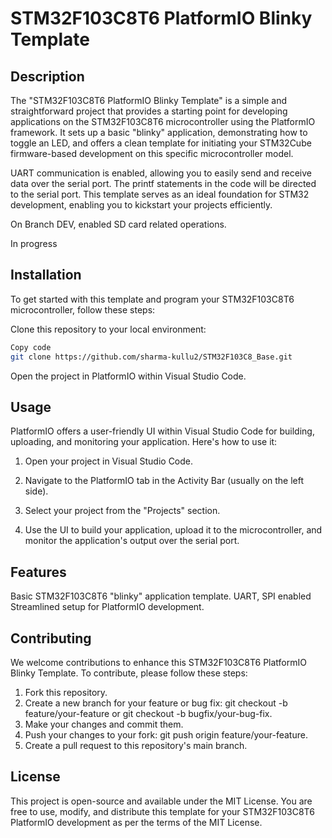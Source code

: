 # STM32F103C8T6 PlatformIO Blinky Template
## Description
The "STM32F103C8T6 PlatformIO Blinky Template" is a simple and straightforward project that provides a starting point for developing applications on the STM32F103C8T6 microcontroller using the PlatformIO framework. It sets up a basic "blinky" application, demonstrating how to toggle an LED, and offers a clean template for initiating your STM32Cube firmware-based development on this specific microcontroller model.

UART communication is enabled, allowing you to easily send and receive data over the serial port. The printf statements in the code will be directed to the serial port. This template serves as an ideal foundation for STM32 development, enabling you to kickstart your projects efficiently.

On Branch DEV, enabled SD card related operations.

In progress

## Installation
To get started with this template and program your STM32F103C8T6 microcontroller, follow these steps:

Clone this repository to your local environment:

```bash
Copy code
git clone https://github.com/sharma-kullu2/STM32F103C8_Base.git
```
Open the project in PlatformIO within Visual Studio Code.

## Usage
PlatformIO offers a user-friendly UI within Visual Studio Code for building, uploading, and monitoring your application. Here's how to use it:

1. Open your project in Visual Studio Code.

2. Navigate to the PlatformIO tab in the Activity Bar (usually on the left side).

3. Select your project from the "Projects" section.

4. Use the UI to build your application, upload it to the microcontroller, and monitor the application's output over the serial port.

## Features
Basic STM32F103C8T6 "blinky" application template.
UART, SPI enabled
Streamlined setup for PlatformIO development.

## Contributing
We welcome contributions to enhance this STM32F103C8T6 PlatformIO Blinky Template. To contribute, please follow these steps:

1. Fork this repository.
2. Create a new branch for your feature or bug fix: git checkout -b feature/your-feature or git checkout -b bugfix/your-bug-fix.
3. Make your changes and commit them.
4. Push your changes to your fork: git push origin feature/your-feature.
5. Create a pull request to this repository's main branch.

## License
This project is open-source and available under the MIT License. You are free to use, modify, and distribute this template for your STM32F103C8T6 PlatformIO development as per the terms of the MIT License.